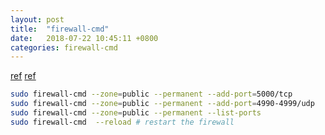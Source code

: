```yaml
---
layout: post
title:  "firewall-cmd"
date:   2018-07-22 10:45:11 +0800
categories: firewall-cmd
---
```



[ref](https://www.digitalocean.com/community/tutorials/how-to-set-up-a-firewall-using-firewalld-on-centos-7)
[ref](https://firewalld.org/documentation/howto/reload-firewalld.html)

```bash
sudo firewall-cmd --zone=public --permanent --add-port=5000/tcp
sudo firewall-cmd --zone=public --permanent --add-port=4990-4999/udp
sudo firewall-cmd --zone=public --permanent --list-ports
sudo firewall-cmd  --reload # restart the firewall
```


